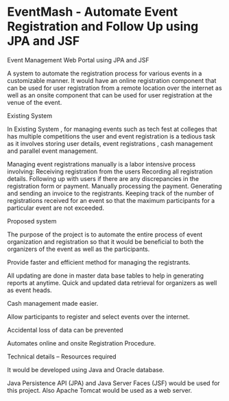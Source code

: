 # EventMash - Automate Event Registration and Follow Up using JPA and JSF

Event Management Web Portal using JPA and JSF

A system to automate the registration process for various events in a customizable manner. It would have an online registration component that can be used for user registration from a remote location over the internet as well as an onsite component that can be used for user registration at the venue of the event.

Existing System

In Existing System , for managing events such as tech fest at colleges that has multiple competitions the user and event registration is a tedious task as it involves storing user details, event registrations , cash management and parallel event management.

Managing event registrations manually is a labor intensive process involving:
Receiving registration from the users
Recording all registration details. 
Following up with users if there are any discrepancies in the registration form or payment.
Manually processing the payment.
Generating and sending an invoice to the registrants.
Keeping track of the number of registrations received for an event so that the maximum participants for a particular event are not exceeded.


Proposed system

The purpose of the project is to automate the entire process of event organization and registration so that it would be beneficial to both the organizers of the event as well as the participants.

Provide faster and efficient method for managing the registrants.

All updating are done in master data base tables to help in generating reports at anytime.
Quick and updated data retrieval for organizers as well as event heads.

Cash management made easier.

Allow participants to register and select events over the internet.

Accidental loss of data can be prevented

Automates online and onsite Registration Procedure.

Technical details – Resources required

It would be developed using Java and Oracle database.

Java Persistence API (JPA) and Java Server Faces (JSF) would be used for this project.
Also Apache Tomcat would be used as a web server.
